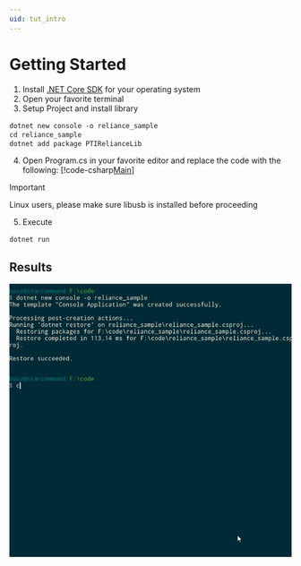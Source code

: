 ```yaml
---
uid: tut_intro
---
```

# Getting Started

1. Install [.NET Core SDK](https://www.microsoft.com/net/download/windows) for your operating system
2. Open your favorite terminal
3. Setup Project and install library
```
dotnet new console -o reliance_sample 
cd reliance_sample
dotnet add package PTIRelianceLib
```
4. Open Program.cs in your favorite editor and replace the code with the following:
[!code-csharp[Main](Sample_01.cs)]

> [!IMPORTANT]
> Linux users, please make sure libusb is installed before proceeding

5. Execute
```sh
dotnet run
```

## Results
![Output](images/intro_01.gif)
